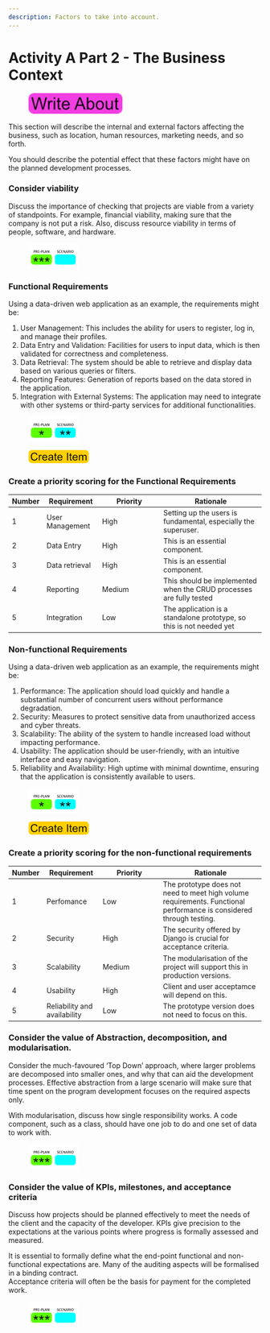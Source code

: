 ```yaml
---
description: Factors to take into account.
---
```


# Activity A Part 2 - The Business Context

<div align="left">

<figure><img src=".gitbook/assets/image (20).png" alt=""><figcaption></figcaption></figure>

</div>

This section will describe the internal and external factors affecting the business, such as location, human resources, marketing needs, and so forth.

You should describe the potential effect that these factors might have on the planned development processes.

### Consider viability

Discuss the importance of checking that projects are viable from a variety of standpoints. For example, financial viability, making sure that the company is not put a risk. Also, discuss resource viability in terms of people, software, and hardware.

<div align="left">

<figure><img src=".gitbook/assets/image (149).png" alt=""><figcaption></figcaption></figure>

</div>

### Functional Requirements

Using a data-driven web application as an example, the requirements might be:

1. User Management: This includes the ability for users to register, log in, and manage their profiles.
2. Data Entry and Validation: Facilities for users to input data, which is then validated for correctness and completeness.
3. Data Retrieval: The system should be able to retrieve and display data based on various queries or filters.
4. Reporting Features: Generation of reports based on the data stored in the application.
5. Integration with External Systems: The application may need to integrate with other systems or third-party services for additional functionalities.

<div align="left">

<figure><img src=".gitbook/assets/image (150).png" alt=""><figcaption></figcaption></figure>

</div>

<div align="left">

<figure><img src=".gitbook/assets/create_item_small (1) (1).png" alt=""><figcaption></figcaption></figure>

</div>

### Create a priority scoring for the Functional Requirements



<table><thead><tr><th>Number</th><th>Requirement</th><th width="108">Priority</th><th>Rationale</th></tr></thead><tbody><tr><td>1</td><td>User Management</td><td>High</td><td>Setting up the users is fundamental, especially the superuser.</td></tr><tr><td>2</td><td>Data Entry</td><td>High</td><td>This is an essential component.</td></tr><tr><td>3</td><td>Data retrieval</td><td>High</td><td>This is an essential component.</td></tr><tr><td>4</td><td>Reporting</td><td>Medium</td><td>This should be implemented when the CRUD processes are fully tested</td></tr><tr><td>5</td><td>Integration</td><td>Low</td><td>The application is a standalone prototype, so this is not needed yet</td></tr></tbody></table>

### Non-functional Requirements

Using a data-driven web application as an example, the requirements might be:

1. Performance: The application should load quickly and handle a substantial number of concurrent users without performance degradation.
2. Security: Measures to protect sensitive data from unauthorized access and cyber threats.
3. Scalability: The ability of the system to handle increased load without impacting performance.
4. Usability: The application should be user-friendly, with an intuitive interface and easy navigation.
5. Reliability and Availability: High uptime with minimal downtime, ensuring that the application is consistently available to users.

<div align="left">

<figure><img src=".gitbook/assets/image (151).png" alt=""><figcaption></figcaption></figure>

</div>

<div align="left">

<figure><img src=".gitbook/assets/create_item_small (2) (1).png" alt=""><figcaption></figcaption></figure>

</div>

### Create a priority scoring for the non-functional requirements



<table><thead><tr><th>Number</th><th>Requirement</th><th width="106">Priority</th><th>Rationale</th></tr></thead><tbody><tr><td>1</td><td>Perfomance</td><td>Low</td><td>The prototype does not need to meet high volume requirements. Functional performance is considered through testing.</td></tr><tr><td>2</td><td>Security</td><td>High</td><td>The security offered by Django is crucial for acceptance criteria.</td></tr><tr><td>3</td><td>Scalability</td><td>Medium</td><td>The modularisation of the project will support this in production versions.</td></tr><tr><td>4</td><td>Usability</td><td>High</td><td>Client and user acceptamce will depend on this.</td></tr><tr><td>5</td><td>Reliability and availability</td><td>Low</td><td>The prototype version does not need to focus on this.</td></tr></tbody></table>

### Consider the value of Abstraction, decomposition, and modularisation.

Consider the much-favoured ‘Top Down’ approach, where larger problems are decomposed into smaller ones, and why that can aid the development processes. Effective abstraction from a large scenario will make sure that time spent on the program development focuses on the required aspects only.

With modularisation, discuss how single responsibility works. A code component, such as a class, should have one job to do and one set of data to work with.

<div align="left">

<figure><img src=".gitbook/assets/image (152).png" alt=""><figcaption></figcaption></figure>

</div>

### Consider the value of KPIs, milestones, and acceptance criteria

Discuss how projects should be planned effectively to meet the needs of the client and the capacity of the developer. KPIs give precision to the expectations at the various points where progress is formally assessed and measured.

It is essential to formally define what the end-point functional and non-functional expectations are. Many of the auditing aspects will be formalised in a binding contract.\
Acceptance criteria will often be the basis for payment for the completed work.

<div align="left">

<figure><img src=".gitbook/assets/image (153).png" alt=""><figcaption></figcaption></figure>

</div>

